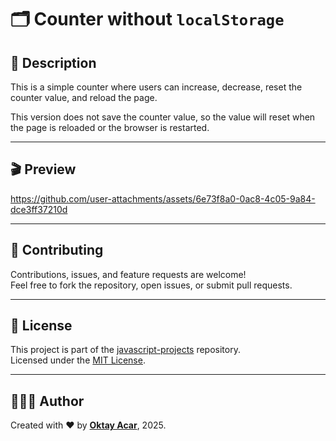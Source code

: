 # 🗂️ Counter without `localStorage`

## 📝 Description

This is a simple counter where users can increase, decrease, reset the counter value, and reload the page.

This version does not save the counter value, so the value will reset when the page is reloaded or the browser is restarted.

---

## 🎬 Preview

https://github.com/user-attachments/assets/6e73f8a0-0ac8-4c05-9a84-dce3ff37210d

---

## 🤝 Contributing

Contributions, issues, and feature requests are welcome!  
Feel free to fork the repository, open issues, or submit pull requests.

---

## 📄 License

This project is part of the [javascript-projects](https://github.com/oktay-acar/javascript-projects) repository.  
Licensed under the [MIT License](https://github.com/oktay-acar/javascript-projects/blob/main/LICENSE).

---

## 👨🏻‍💻 Author

Created with ❤️ by **[Oktay Acar](https://github.com/oktay-acar)**, 2025.
